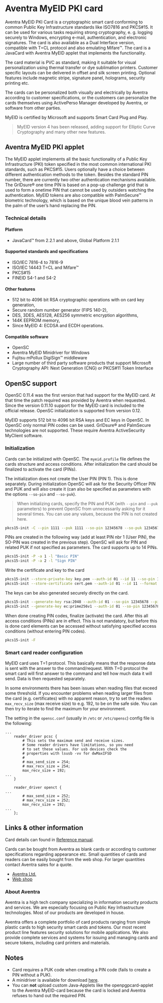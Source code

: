 # Aventra MyEID PKI card

Aventra MyEID PKI Card is a cryptographic smart card conforming to common Public Key Infrastructure standards like ISO7816 and PKCS#15.
It can be used for various tasks requiring strong cryptography, e. g. logging securely to Windows, encrypting e-mail, authentication, and electronic signatures. The card is also available as a Dual Interface version, compatible with T=CL protocol and also emulating Mifare™.
The card is a JavaCard with Aventra MyEID applet that implements the functionality.

The card material is PVC as standard, making it suitable for visual personalization using thermal transfer or dye sublimation printers.
Customer specific layouts can be delivered in offset and silk screen printing.
Optional features include magnetic stripe, signature panel, holograms, security printing etc.

The cards can be personalized both visually and electrically by Aventra according to customer specifications, or the customers can personalize the cards themselves using ActivePerso Manager developed by Aventra, or software from other parties.

MyEID is certified by Microsoft and supports Smart Card Plug and Play.

> MyEID version 4 has been released, adding support for Elliptic Curve Cryptography and many other new features.

## Aventra MyEID PKI applet

The MyEID applet implements all the basic functionality of a Public Key Infrastructure (PKI) token specified in the most common international PKI standards, such as PKCS#15. Users optionally have a choice between different authentication methods to the token. Besides the standard PIN number, there are currently two other authentication mechanisms available. The GrIDsure® one time PIN is based on a pop-up challenge grid that is used to form a onetime PIN that cannot be used by outsiders watching the authentication. MyEID tokens are also compatible with PalmSecure™ biometric technology, which is based on the unique blood vein patterns in the palm of the user’s hand replacing the PIN.

### Technical details

#### Platform

* JavaCard™ from 2.2.1 and above, Global Platform 2.1.1

#### Supported standards and specifications

* ISO/IEC 7816-4 to 7816-9
* ISO/IEC 14443 T=CL and Mifare™
* PKCS#15
* FINEID S4-1 and S4-2

#### Other features

* 512 bit to 4096 bit RSA cryptographic operations with on card key generation,
* Secure random number generator (FIPS 140-2),
* DES, 3DES, AES128, AES256 symmetric encryption algorithms,
* 144K EEPROM memory,
* Since MyEID 4: ECDSA and ECDH operations.

#### Compatible software

* OpenSC
* Aventra MyEID Minidriver for Windows
* Fujitsu mPollux DigiSign™ middleware
* Large number of third party software products that support Microsoft Cryptography API: Next Generation (CNG) or PKCS#11 Token Interface

## OpenSC support

OpenSC 0.11.4 was the first version that had support for the MyEID card. At that time the patch required was provided by Aventra when requested. Since the version 0.11.10 support for the MyEID card is included to the official release. OpenSC initialization is supported from version 0.12.

MyEID supports 512 bit to 4096 bit RSA keys and EC keys in OpenSC. In OpenSC only normal PIN codes can be used. GrIDsure® and PalmSecure technologies are not supported. These require Aventra ActiveSecurity MyClient software.

### Initialization

Cards can be initialized with OpenSC. The `myeid.profile` file defines the cards structure and access conditions. After initialization the card should be finalized to activate the card (PINs).

The initialization does not create the User PIN (PIN 1). This is done separately. During initialization OpenSC will ask for the Security Officer PIN and PUK and will also create it (can also be specified  as parameters with the options `--so-pin` and `--so-puk`).

> When initializing cards, specify the PIN and PUK (with `--pin` and `--puk` parameters) to prevent OpenSC from unnecessarily asking for it several times. You can use any values, because the PIN is not created here.

```bash
pkcs15-init -C --pin 1111 --puk 1111 --so-pin 12345678 --so-puk 12345678 
```

PINs are created in the following way (add at least PIN nbr 1 (User PIN), the SO-PIN was created in the previous step). OpenSC will ask for PIN and related PUK if not specified as parameters. The card supports up to 14 PINs.

```bash
pkcs15-init -P -a 1 -l "Basic PIN"
pkcs15-init -P -a 2 -l "Sign PIN"
```

Write the certificate and key to the card

```bash
pkcs15-init --store-private-key key.pem --auth-id 01 --id 11 --so-pin 12345678 --pin 1111
pkcs15-init --store-certificate cert.pem --auth-id 01 --id 11 --format pem --pin 1111
```

The keys can be also generated securely directly on the card.

```bash
pkcs15-init --generate-key rsa:2048 --auth-id 01 --so-pin 12345678 --pin 1111
pkcs15-init --generate-key ec:prime256v1 --auth-id 01 --so-pin 12345678 --pin 1111

```

When done creating PIN codes, finalize (activate) the card. After this all access conditions (PINs) are in effect. This is not mandatory, but before this is done card elements can be accessed without satisfying specified access conditions (without entering PIN codes).

```bash
pkcs15-init -F
```

### Smart card reader configuration

MyEID card uses T=1 protocol. This basically means that the response data is sent with the answer to the command/request. With T=0 protocol the smart card will first answer to the command and tell how much data it will send. Data is then requested separately.

In some environments there has been issues when reading files that exceed some threshold. If you encounter problems when reading larger files from the card (e.g. certificates) with no apparent reason, try to set the readers `max_recv_size` (max receive size) to e.g. 192, to be on the safe side. You can then try to iterate to find the maximum for your environment.

The setting in the `opensc.conf` (usually in `/etc` or `/etc/opensc`) config file is the following:

```text
...
	reader_driver pcsc {
		# This sets the maximum send and receive sizes.
		# Some reader drivers have limitations, so you need
		# to set these values. For usb devices check the
		# properties with lsusb -vv for dwMaxIFSD
		#
		# max_send_size = 254;
		# max_recv_size = 254;
		max_recv_size = 192;
...		
	}

	reader_driver openct {
...
		# max_send_size = 252;
		# max_recv_size = 252;
		max_recv_size = 192;
...
	};
```

## Links & other information

Card details can found in [Reference manual](https://aventra.fi/wp-content/uploads/2024/03/MyEID-PKI-JavaCard-Applet-Reference-Manual.pdf).

Cards can be bought from Aventra as blank cards or according to customer specifications regarding appearance etc. Small quantities of cards and readers can be easily bought from the web shop. For larger quantities contact Aventra sales for a quote.  

* [Aventra Ltd.](https://aventra.fi/)
* [Web shop](https://webservices.aventra.fi/webshop/)

### About Aventra

Aventra is a high tech company specializing in information security products and services. We are especially focusing on Public Key Infrastructure technologies. Most of our products are developed in house.

Aventra offers a complete portfolio of card products ranging from simple plastic cards to high security smart cards and tokens. Our most recent product line features security solutions for mobile applications.  We also provide complete services and systems for issuing and managing cards and secure tokens, including card printers and materials.

## Notes

* Card requires a PUK code when creating a PIN code (fails to create a PIN without a PUK).
* A minidriver is available for download [here](https://aventra.fi/downloads/).
* You can **not** upload custom Java-Applets like the openpgpcard-applet to the Aventra MyEID-card because the card is locked and Aventra refuses to hand out the required PIN.
